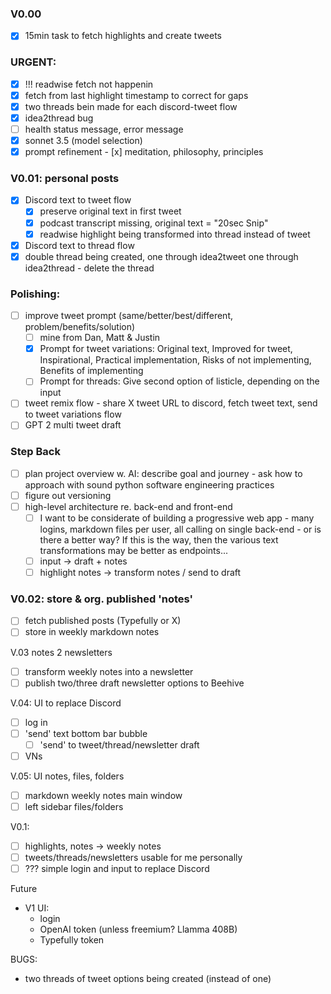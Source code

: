 ### V0.00
- [x] 15min task to fetch highlights and create tweets

### URGENT:
- [x] !!! readwise fetch not happenin
- [x] fetch from last highlight timestamp to correct for gaps
- [x] two threads bein made for each discord-tweet flow
- [x] idea2thread bug
- [ ] health status message, error message
- [x] sonnet 3.5 (model selection)
- [x] prompt refinement
      - [x] meditation, philosophy, principles

### V0.01: personal posts
- [x] Discord text to tweet flow
  - [x] preserve original text in first tweet
  - [x] podcast transcript missing, original text = "20sec Snip"
  - [x] readwise highlight being transformed into thread instead of tweet
- [x] Discord text to thread flow
- [x] double thread being created, one through idea2tweet one through idea2thread - delete the thread

### Polishing:
- [ ] improve tweet prompt (same/better/best/different, problem/benefits/solution)
  - [ ] mine from Dan, Matt & Justin
  - [x] Prompt for tweet variations: Original text, Improved for tweet, Inspirational, Practical implementation, Risks of not implementing, Benefits of implementing
  - [ ] Prompt for threads: 
Give second option of listicle, depending on the input
- [ ] tweet remix flow - share X tweet URL to discord, fetch tweet text, send to tweet variations flow
- [ ] GPT 2 multi tweet draft

### Step Back
- [ ] plan project overview w. AI: describe goal and journey - ask how to approach with sound python software engineering practices
- [ ] figure out versioning
- [ ] high-level architecture re. back-end and front-end
  - [ ] I want to be considerate of building a progressive web app - many logins, markdown files per user, all calling on single back-end - or is there a better way? If this is the way, then the various text transformations may be better as endpoints...
  - [ ] input -> draft + notes
  - [ ] highlight notes -> transform notes / send to draft

### V0.02: store & org. published 'notes'
- [ ] fetch published posts (Typefully or X)
- [ ] store in weekly markdown notes

V.03 notes 2 newsletters
- [ ] transform weekly notes into a newsletter
- [ ] publish two/three draft newsletter options to Beehive

V.04: UI to replace Discord
- [ ] log in
- [ ] 'send' text bottom bar bubble
    - [ ] 'send' to tweet/thread/newsletter draft
- [ ] VNs

V.05: UI notes, files, folders
- [ ] markdown weekly notes main window
- [ ] left sidebar files/folders

V0.1: 
- [ ] highlights, notes -> weekly notes
- [ ] tweets/threads/newsletters usable for me personally
- [ ] ??? simple login and input to replace Discord

Future
- V1 UI:
    - login
    - OpenAI token (unless freemium? Llamma 408B)
    - Typefully token

BUGS:
- two threads of tweet options being created (instead of one)